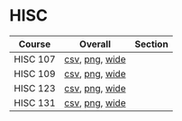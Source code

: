 # HISC

| Course | Overall | Section |
| ------ | ------- | ------- |
| HISC 107 | [csv](https://github.com/UCSD-Historical-Enrollment-Data/2023Winter/blob/main/overall/HISC%20107.csv), [png](https://raw.githubusercontent.com/UCSD-Historical-Enrollment-Data/2023Winter/main/plot_overall/HISC%20107.png), [wide](https://raw.githubusercontent.com/UCSD-Historical-Enrollment-Data/2023Winter/main/plot_overall_wide/HISC%20107.png) |  |
| HISC 109 | [csv](https://github.com/UCSD-Historical-Enrollment-Data/2023Winter/blob/main/overall/HISC%20109.csv), [png](https://raw.githubusercontent.com/UCSD-Historical-Enrollment-Data/2023Winter/main/plot_overall/HISC%20109.png), [wide](https://raw.githubusercontent.com/UCSD-Historical-Enrollment-Data/2023Winter/main/plot_overall_wide/HISC%20109.png) |  |
| HISC 123 | [csv](https://github.com/UCSD-Historical-Enrollment-Data/2023Winter/blob/main/overall/HISC%20123.csv), [png](https://raw.githubusercontent.com/UCSD-Historical-Enrollment-Data/2023Winter/main/plot_overall/HISC%20123.png), [wide](https://raw.githubusercontent.com/UCSD-Historical-Enrollment-Data/2023Winter/main/plot_overall_wide/HISC%20123.png) |  |
| HISC 131 | [csv](https://github.com/UCSD-Historical-Enrollment-Data/2023Winter/blob/main/overall/HISC%20131.csv), [png](https://raw.githubusercontent.com/UCSD-Historical-Enrollment-Data/2023Winter/main/plot_overall/HISC%20131.png), [wide](https://raw.githubusercontent.com/UCSD-Historical-Enrollment-Data/2023Winter/main/plot_overall_wide/HISC%20131.png) |  |
